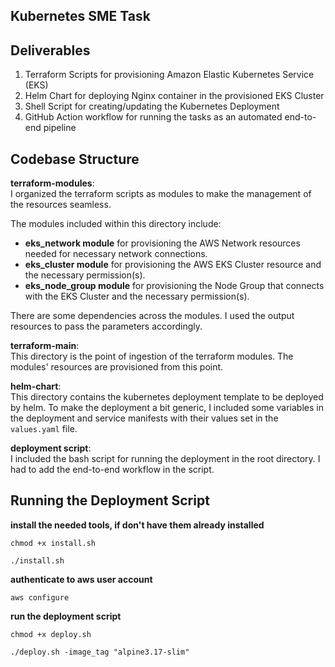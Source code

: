 ## Kubernetes SME Task  
  
## Deliverables
1. Terraform Scripts for provisioning Amazon Elastic Kubernetes Service (EKS)  
2. Helm Chart for deploying Nginx container in the provisioned EKS Cluster  
3. Shell Script for creating/updating the Kubernetes Deployment
4. GitHub Action workflow for running the tasks as an automated end-to-end pipeline  
  
## Codebase Structure  
**terraform-modules**:  
I organized the terraform scripts as modules to make the management of the resources seamless.  

The modules included within this directory include:  
- **eks_network module** for provisioning the AWS Network resources needed for necessary network connections.  
- **eks_cluster module** for provisioning the AWS EKS Cluster resource and the necessary permission(s).  
- **eks_node_group module** for provisioning the Node Group that connects with the EKS Cluster and the necessary permission(s).  

There are some dependencies across the modules. I used the output resources to pass the parameters accordingly. 
  
**terraform-main**:  
This directory is the point of ingestion of the terraform modules. The modules' resources are provisioned from this point.  
  
**helm-chart**:  
This directory contains the kubernetes deployment template to be deployed by helm. To make the deployment a bit generic, I included some variables in the deployment and service manifests with their values set in the `values.yaml` file.  
  
**deployment script**:  
I included the bash script for running the deployment in the root directory. I had to add the end-to-end workflow in the script.  
  
## Running the Deployment Script  
**install the needed tools, if don't have them already installed**
``` 
chmod +x install.sh 
```  
  
```  
./install.sh  
```  
  
**authenticate to aws user account**  
```  
aws configure  
```  
  
**run the deployment script**  
```  
chmod +x deploy.sh  
```  
  
```  
./deploy.sh -image_tag "alpine3.17-slim"